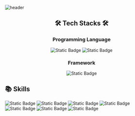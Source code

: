 ![header](https://capsule-render.vercel.app/api?type=rect&color=0:D4ECC4,100:9ECFF7&height=300&section=header&text=Welcome%20to-nl-Ryu%27s%20Github&fontSize=90&fontColor=FAFAFA&animation=scaleIn)

<div align="center">
  
## 🛠 Tech Stacks 🛠

### Programming Language
![Static Badge](https://img.shields.io/badge/java-DF0522?style=for-the-badge&logo=java&logoColor=white)
![Static Badge](https://img.shields.io/badge/javascript-F7DF1E?style=for-the-badge&logo=javascript&logoColor=black)

### Framework
![Static Badge](https://img.shields.io/badge/springboot-6DB33F?style=for-the-badge&logo=springboot&logoColor=white)

</div>

## 📚 Skills

![Static Badge](https://img.shields.io/badge/mysql-4479A1?style=for-the-badge&logo=mysql&logoColor=white)
![Static Badge](https://img.shields.io/badge/mongodb-47A248?style=for-the-badge&logo=mongodb&logoColor=white)
![Static Badge](https://img.shields.io/badge/redis-FF4438?style=for-the-badge&logo=redis&logoColor=white)
![Static Badge](https://img.shields.io/badge/react-61DAFB?style=for-the-badge&logo=react&logoColor=black)
![Static Badge](https://img.shields.io/badge/aws-232F3E?style=for-the-badge&logo=amazonaws&logoColor=white)
![Static Badge](https://img.shields.io/badge/docker-2496ED?style=for-the-badge&logo=docker&logoColor=white)
![Static Badge](https://img.shields.io/badge/intellij-000000?style=for-the-badge&logo=intellijidea&logoColor=white)
